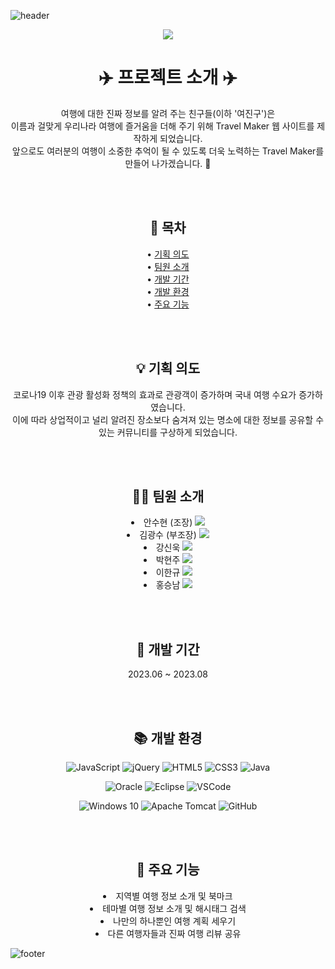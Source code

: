 ![header](https://capsule-render.vercel.app/api?type=slice&color=A9D9CB&height=100&section=header&fontSize=60)

<div align=center>

  <img width="auto" src="https://github.com/4-TravelMaker/TravelMaker/assets/137850727/022abd92-9ef5-4232-b39a-f5052aa7348f)">
  
  # ✈️ 프로젝트 소개 ✈️
  
  여행에 대한 진짜 정보를 알려 주는 친구들(이하 '여진구')은<br>
  이름과 걸맞게 우리나라 여행에 즐거움을 더해 주기 위해 Travel Maker 웹 사이트를 제작하게 되었습니다.<br>
  앞으로도 여러분의 여행이 소중한 추억이 될 수 있도록 더욱 노력하는 Travel Maker를 만들어 나가겠습니다. 💚

  <br><br>

  ## 📃 목차
  
  • [기획 의도](#-기획-의도) <br>
  • [팀원 소개](#-팀원-소개) <br>
  • [개발 기간](#-개발-기간) <br>
  • [개발 환경](#-개발-환경) <br>
  • [주요 기능](#-주요-기능)
  
  <br><br>

  ## 💡 기획 의도
  <a name="기획-의도"></a>
  
  코로나19 이후 관광 활성화 정책의 효과로 관광객이 증가하며 국내 여행 수요가 증가하였습니다.<br>
  이에 따라 상업적이고 널리 알려진 장소보다 숨겨져 있는 명소에 대한 정보를 공유할 수 있는 커뮤니티를 구상하게 되었습니다.
  
  <br><br>

  ## 🧑‍💻 팀원 소개
  <a name="팀원-소개"></a>
  
  <li>안수현 (조장) <a href="https://github.com/ansoohyeon"><img src="https://img.shields.io/badge/github-181717?style=flat&logo=github&logoColor=white"/></a> </li>
  <li>김광수 (부조장) <a href="https://github.com/KIMKWANG8"><img src="https://img.shields.io/badge/github-181717?style=flat&logo=github&logoColor=white"/></a> </li>
  <li>강신욱 <a href="https://github.com/anzkanzk87"><img src="https://img.shields.io/badge/github-181717?style=flat&logo=github&logoColor=white"/></a> </li>
  <li>박현주 <a href="https://github.com/hunny9512"><img src="https://img.shields.io/badge/github-181717?style=flat&logo=github&logoColor=white"/></a> </li>
  <li>이한규 <a href="https://github.com/hankyu9820"><img src="https://img.shields.io/badge/github-181717?style=flat&logo=github&logoColor=white"/></a> </li>
  <li>홍승남 <a href="https://github.com/hongseungnam"><img src="https://img.shields.io/badge/github-181717?style=flat&logo=github&logoColor=white"/></a> </li>

  <br><br>
  
  ## 📆 개발 기간
  <a name="개발-기간"></a>

  2023.06 ~ 2023.08

  <br><br>
  
  ## 📚 개발 환경
  <a name="개발-환경"></a>
  
  ![JavaScript](https://img.shields.io/badge/javascript-F7DF1E?style=flat&logo=javascript&logoColor=white)
  ![jQuery](https://img.shields.io/badge/jquery-0769AD?style=flat&logo=jquery&logoColor=white)
  ![HTML5](https://img.shields.io/badge/html5-E34F26?style=flat&logo=html5&logoColor=white)
  ![CSS3](https://img.shields.io/badge/css3-1572B6?style=flat&logo=css3&logoColor=white)
  ![Java](https://img.shields.io/badge/java-007396?style=flat&logo=java&logoColor=white)
  
  ![Oracle](https://img.shields.io/badge/oracle-F80000?style=flat&logo=oracle&logoColor=white)
  ![Eclipse](https://img.shields.io/badge/eclipse-2C2255?style=flat&logo=eclipse&logoColor=white)
  ![VSCode](https://img.shields.io/badge/visualstudiocode-007ACC?style=flat&logo=visualstudiocode&logoColor=white)
  
  ![Windows 10](https://img.shields.io/badge/windows10-0078D6?style=flat&logo=windows10&logoColor=white)
  ![Apache Tomcat](https://img.shields.io/badge/apachetomcat-F8DC75?style=flat&logo=apachetomcat&logoColor=white)
  ![GitHub](https://img.shields.io/badge/github-181717?style=flat&logo=github&logoColor=white)

  <br><br>
  
  ## 🔎 주요 기능
  <a name="주요-기능"></a>

  <li>지역별 여행 정보 소개 및 북마크</li>
  <li>테마별 여행 정보 소개 및 해시태그 검색</li>
  <li>나만의 하나뿐인 여행 계획 세우기</li>
  <li>다른 여행자들과 진짜 여행 리뷰 공유</li>
  
</div>

![footer](https://capsule-render.vercel.app/api?type=slice&color=84D9C1&height=100&section=footer&fontSize=60)
